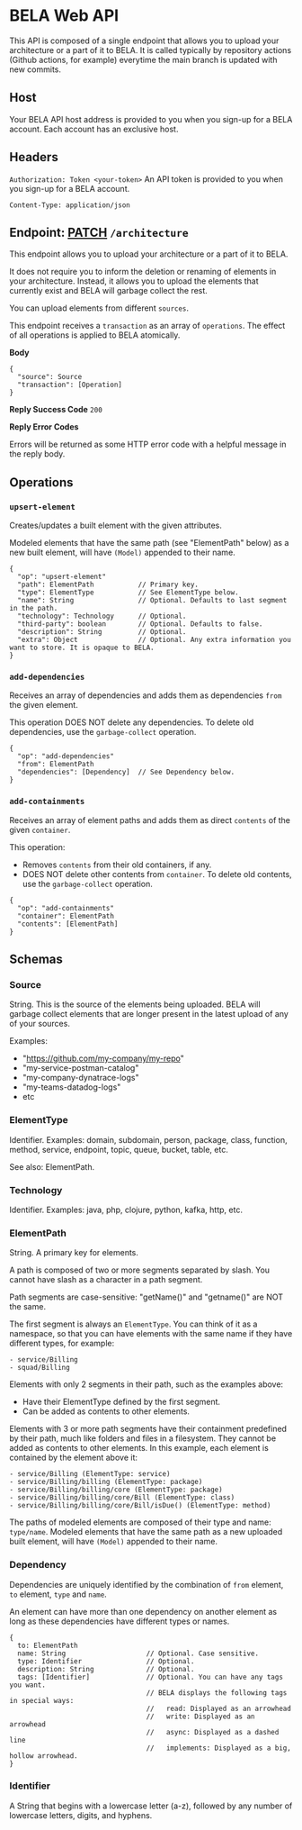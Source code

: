 # BELA Web API

This API is composed of a single endpoint that allows you to upload your architecture or a part of it to BELA. It is called typically by repository actions (Github actions, for example) everytime the main branch is updated with new commits.


## Host

Your BELA API host address is provided to you when you sign-up for a BELA account. Each account has an exclusive host.


## Headers

`Authorization: Token <your-token>`
An API token is provided to you when you sign-up for a BELA account.

`Content-Type: application/json`


## Endpoint: [PATCH](https://en.wikipedia.org/wiki/PATCH_(HTTP)) `/architecture`

This endpoint allows you to upload your architecture or a part of it to BELA.

It does not require you to inform the deletion or renaming of elements in your architecture. Instead, it allows you to upload the elements that currently exist and BELA will garbage collect the rest.

You can upload elements from different `sources`.

This endpoint receives a `transaction` as an array of `operations`. The effect of all operations is applied to BELA atomically.

**Body**
```
{
  "source": Source
  "transaction": [Operation]
}
```

**Reply Success Code** `200`

**Reply Error Codes**

Errors will be returned as some HTTP error code with a helpful message in the reply body.


## Operations

### `upsert-element`

Creates/updates a built element with the given attributes.

Modeled elements that have the same path (see "ElementPath" below) as a new built element, will have `(Model)` appended to their name.

```
{
  "op": "upsert-element"
  "path": ElementPath           // Primary key.
  "type": ElementType           // See ElementType below.
  "name": String                // Optional. Defaults to last segment in the path.
  "technology": Technology      // Optional.
  "third-party": boolean        // Optional. Defaults to false.
  "description": String         // Optional.
  "extra": Object               // Optional. Any extra information you want to store. It is opaque to BELA.
}
```

### `add-dependencies`

Receives an array of dependencies and adds them as dependencies `from` the given element.

This operation DOES NOT delete any dependencies. To delete old dependencies, use the `garbage-collect` operation.


```
{
  "op": "add-dependencies"
  "from": ElementPath
  "dependencies": [Dependency]  // See Dependency below.
}
```

### `add-containments`

Receives an array of element paths and adds them as direct `contents` of the given `container`.

This operation:
  - Removes `contents` from their old containers, if any.
  - DOES NOT delete other contents from `container`. To delete old contents, use the `garbage-collect` operation.

```
{
  "op": "add-containments"
  "container": ElementPath
  "contents": [ElementPath]
}
```

## Schemas

### Source

String. This is the source of the elements being uploaded. BELA will garbage collect elements that are longer present in the latest upload of any of your sources.

Examples:
  - "https://github.com/my-company/my-repo"
  - "my-service-postman-catalog"
  - "my-company-dynatrace-logs"
  - "my-teams-datadog-logs"
  - etc

### ElementType

Identifier. Examples: domain, subdomain, person, package, class, function, method, service, endpoint, topic, queue, bucket, table, etc.

See also: ElementPath.

### Technology

Identifier. Examples: java, php, clojure, python, kafka, http, etc.

### ElementPath

String. A primary key for elements.

A path is composed of two or more segments separated by slash. You cannot have slash as a character in a path segment.

Path segments are case-sensitive: "getName()" and "getname()" are NOT the same.

The first segment is always an `ElementType`. You can think of it as a namespace, so that you can have elements with the same name if they have different types, for example:
```
- service/Billing
- squad/Billing
```

Elements with only 2 segments in their path, such as the examples above:
  - Have their ElementType defined by the first segment.
  - Can be added as contents to other elements.

Elements with 3 or more path segments have their containment predefined by their path, much like folders and files in a filesystem. They cannot be added as contents to other elements. In this example, each element is contained by the element above it:
```
- service/Billing (ElementType: service)
- service/Billing/billing (ElementType: package)
- service/Billing/billing/core (ElementType: package)
- service/Billing/billing/core/Bill (ElementType: class)
- service/Billing/billing/core/Bill/isDue() (ElementType: method)
```

The paths of modeled elements are composed of their type and name: `type/name`. Modeled elements that have the same path as a new uploaded built element, will have `(Model)` appended to their name.

### Dependency

Dependencies are uniquely identified by the combination of `from` element, `to` element, `type` and `name`.

An element can have more than one dependency on another element as long as these dependencies have different types or names.

```
{
  to: ElementPath
  name: String                    // Optional. Case sensitive.
  type: Identifier                // Optional.
  description: String             // Optional.
  tags: [Identifier]              // Optional. You can have any tags you want.
                                  // BELA displays the following tags in special ways:
                                  //   read: Displayed as an arrowhead
                                  //   write: Displayed as an arrowhead
                                  //   async: Displayed as a dashed line
                                  //   implements: Displayed as a big, hollow arrowhead.
}
```

### Identifier

A String that begins with a lowercase letter (a-z), followed by any number of lowercase letters, digits, and hyphens.
